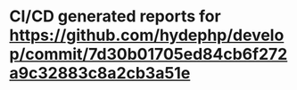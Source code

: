 # CI/CD generated reports for https://github.com/hydephp/develop/commit/7d30b01705ed84cb6f272a9c32883c8a2cb3a51e
